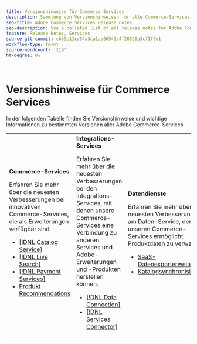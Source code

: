 ```yaml
---
title: Versionshinweise für Commerce Services
description: Sammlung von Versionshinweisen für alle Commerce-Services
seo-title: Adobe Commerce Services release notes
seo-description: See a collated list of all release notes for Adobe Commerce Services and related data and integration services.
feature: Release Notes, Services
source-git-commit: cb69e11cd54a3ca1ab66543c4f28526a3cf1f9e1
workflow-type: tm+mt
source-wordcount: '116'
ht-degree: 0%

---
```


# Versionshinweise für Commerce Services

In der folgenden Tabelle finden Sie Versionshinweise und wichtige Informationen zu bestimmten Versionen aller Adobe Commerce-Services.

<table>
  <tbody>
    <tr>
      <td><strong>Commerce-Services</strong>
        <p>Erfahren Sie mehr über die neuesten Verbesserungen bei innovativen Commerce-Services, die als Erweiterungen verfügbar sind.</p>
          <ul>
            <li><a href="https://experienceleague.adobe.com/docs/commerce/catalog-service/release-notes.html?lang=de">[!DNL Catalog Service]</a></li>
            <li><a href="https://experienceleague.adobe.com/docs/commerce/live-search/release-notes.html?lang=de">[!DNL Live Search]</a></li>
            <li><a href="https://experienceleague.adobe.com/docs/commerce/payment-services/release-notes.html?lang=de">[!DNL Payment Services]</a></li>
            <li><a href="https://experienceleague.adobe.com/docs/commerce/product-recommendations/release-notes.html?lang=de">Produkt Recommendations</a></li>
          </ul>
        </td>
      <td><strong>Integrations-Services</strong>
        <p>Erfahren Sie mehr über die neuesten Verbesserungen bei den Integrations-Services, mit denen unsere Commerce-Services eine Verbindung zu anderen Services und Adobe-Erweiterungen und -Produkten herstellen können.</p>
          <ul>
            <li><a href="https://experienceleague.adobe.com/docs/commerce/data-connection/release-notes.html?lang=de">[!DNL Data Connection]</a></li>
            <li><a href="https://experienceleague.adobe.com/docs/commerce/user-guides/saas.html">[!DNL Services Connector]</a></li>
          </ul>
      </td>
      <td><strong>Datendienste</strong>
        <p>Erfahren Sie mehr über die neuesten Verbesserungen am Daten-Service, der es unseren Commerce-Services ermöglicht, Produktdaten zu verwalten.</p>
          <ul>
           <li><a href="https://experienceleague.adobe.com/de/docs/commerce/saas-data-export/release-notes">SaaS-Datenexporterweiterung</a></li>
            <li><a href="https://experienceleague.adobe.com/docs/commerce/user-guides/data-services/catalog-sync.html?lang=de">Katalogsynchronisierung</a></li>
          </ul>
      </td>
    </tr>
  </tbody>
</table>
